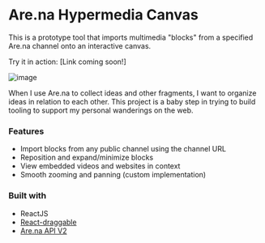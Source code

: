 # Are.na Hypermedia Canvas 

This is a prototype tool that imports multimedia "blocks" from a specified Are.na channel onto an interactive canvas.

Try it in action: [Link coming soon!]

![image](https://github.com/merryvj/arena-explorer/assets/41601131/74837ead-ef85-4167-bf40-481c30fa9394)

When I use Are.na to collect ideas and other fragments, I want to organize ideas in relation to each other. This project is a baby step in trying to build tooling to support my personal wanderings on the web. 

 
### Features
* Import blocks from any public channel using the channel URL
* Reposition and expand/minimize blocks
* View embedded videos and websites in context
* Smooth zooming and panning (custom implementation)

### Built with
* ReactJS
* [React-draggable](https://www.npmjs.com/package/react-draggable)
* [Are.na API V2](https://dev.are.na/documentation/channels)
  
  
